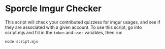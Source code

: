 # Sporcle Imgur Checker
This script will check your contributed quizzess for imgur usages, and see if they are associated with a given account.
To use this script, go into script.mjs and fill in the `token` and `user` variables, then run

```
node script.mjs
```